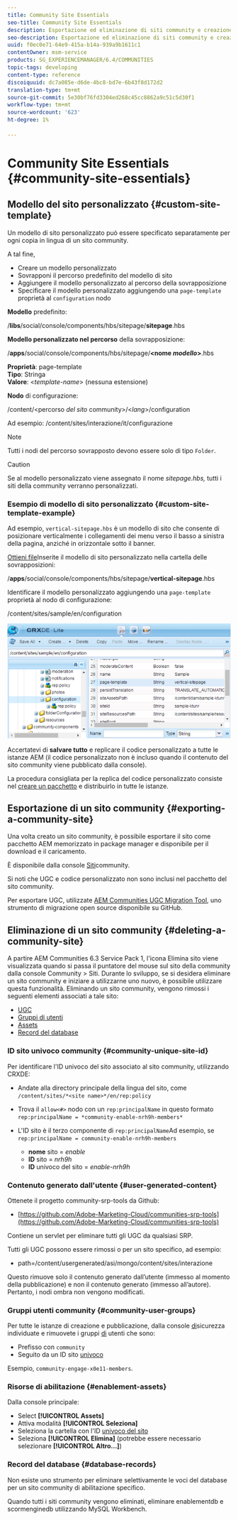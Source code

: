 ```yaml
---
title: Community Site Essentials
seo-title: Community Site Essentials
description: Esportazione ed eliminazione di siti community e creazione di modelli di sito personalizzati
seo-description: Esportazione ed eliminazione di siti community e creazione di modelli di sito personalizzati
uuid: f0ec0e71-64e9-415a-b14a-939a9b1611c1
contentOwner: msm-service
products: SG_EXPERIENCEMANAGER/6.4/COMMUNITIES
topic-tags: developing
content-type: reference
discoiquuid: dc7a085e-d6de-4bc8-bd7e-6b43f8d172d2
translation-type: tm+mt
source-git-commit: 5e30bf76fd3304ed268c45cc8862a9c51c5d30f1
workflow-type: tm+mt
source-wordcount: '623'
ht-degree: 1%

---
```



# Community Site Essentials {#community-site-essentials}

## Modello del sito personalizzato {#custom-site-template}

Un modello di sito personalizzato può essere specificato separatamente per ogni copia in lingua di un sito community.

A tal fine,

* Creare un modello personalizzato
* Sovrapponi il percorso predefinito del modello di sito
* Aggiungere il modello personalizzato al percorso della sovrapposizione
* Specificare il modello personalizzato aggiungendo una `page-template` proprietà al `configuration` nodo

**Modello** predefinito:

/**libs**/social/console/components/hbs/sitepage/**sitepage**.hbs

**Modello personalizzato nel percorso** della sovrapposizione:

/**apps**/social/console/components/hbs/sitepage/**&lt;nome *modello*>**.hbs

**Proprietà**: page-template\
**Tipo**: Stringa\
**Valore**: &lt;*template-name*> (nessuna estensione)

**Nodo** di configurazione:

/content/&lt;percorso *del sito* community>/&lt;*lang*>/configuration

Ad esempio: /content/sites/interazione/it/configurazione

>[!NOTE]
>
>Tutti i nodi del percorso sovrapposto devono essere solo di tipo `Folder`.

>[!CAUTION]
>
>Se al modello personalizzato viene assegnato il nome *sitepage.hbs,* tutti i siti della community verranno personalizzati.

### Esempio di modello di sito personalizzato {#custom-site-template-example}

Ad esempio, `vertical-sitepage.hbs` è un modello di sito che consente di posizionare verticalmente i collegamenti dei menu verso il basso a sinistra della pagina, anziché in orizzontale sotto il banner.

[Ottieni file](assets/vertical-sitepage.hbs)Inserite il modello di sito personalizzato nella cartella delle sovrapposizioni:

/**apps**/social/console/components/hbs/sitepage/**vertical-sitepage**.hbs

Identificare il modello personalizzato aggiungendo una `page-template` proprietà al nodo di configurazione:

/content/sites/sample/en/configuration

![chlimage_1-80](assets/chlimage_1-80.png)

Accertatevi di **salvare tutto** e replicare il codice personalizzato a tutte le istanze AEM (il codice personalizzato non è incluso quando il contenuto del sito community viene pubblicato dalla console).

La procedura consigliata per la replica del codice personalizzato consiste nel [creare un pacchetto](../../help/sites-administering/package-manager.md#creating-a-new-package) e distribuirlo in tutte le istanze.

## Esportazione di un sito community {#exporting-a-community-site}

Una volta creato un sito community, è possibile esportare il sito come pacchetto AEM memorizzato in package manager e disponibile per il download e il caricamento.

È disponibile dalla console [Siti](sites-console.md#exporting-the-site)community.

Si noti che UGC e codice personalizzato non sono inclusi nel pacchetto del sito community.

Per esportare UGC, utilizzate [AEM Communities UGC Migration Tool](https://github.com/Adobe-Marketing-Cloud/communities-ugc-migration), uno strumento di migrazione open source disponibile su GitHub.

## Eliminazione di un sito community {#deleting-a-community-site}

A partire  AEM Communities 6.3 Service Pack 1, l&#39;icona Elimina sito viene visualizzata quando si passa il puntatore del mouse sul sito della community dalla console Community > Siti. Durante lo sviluppo, se si desidera eliminare un sito community e iniziare a utilizzarne uno nuovo, è possibile utilizzare questa funzionalità. Eliminando un sito community, vengono rimossi i seguenti elementi associati a tale sito:

* [UGC](#user-generated-content)
* [Gruppi di utenti](#community-user-groups)
* [Assets](#enablement-assets)
* [Record del database](#database-records)

### ID sito univoco community {#community-unique-site-id}

Per identificare l&#39;ID univoco del sito associato al sito community, utilizzando CRXDE:

* Andate alla directory principale della lingua del sito, come `/content/sites/*<site name>*/en/rep:policy`

* Trova il `allow<#>` nodo con un `rep:principalName` in questo formato `rep:principalName = *community-enable-nrh9h-members*`

* L&#39;ID sito è il terzo componente di `rep:principalName`Ad esempio, se 
`rep:principalName = community-enable-nrh9h-members`

   * **nome** sito = *enable*
   * **ID** sito = *nrh9h*
   * **ID** univoco del sito = *enable-nrh9h*

### Contenuto generato dall&#39;utente {#user-generated-content}

Ottenete il progetto community-srp-tools da Github:

* [https://github.com/Adobe-Marketing-Cloud/communities-srp-tools](https://github.com/Adobe-Marketing-Cloud/communities-srp-tools)

Contiene un servlet per eliminare tutti gli UGC da qualsiasi SRP.

Tutti gli UGC possono essere rimossi o per un sito specifico, ad esempio:

* path=/content/usergenerated/asi/mongo/content/sites/interazione

Questo rimuove solo il contenuto generato dall’utente (immesso al momento della pubblicazione) e non il contenuto generato (immesso all’autore). Pertanto, i nodi [](srp.md#shadownodes) ombra non vengono modificati.

### Gruppi utenti community {#community-user-groups}

Per tutte le istanze di creazione e pubblicazione, dalla console [di](../../help/sites-administering/security.md)sicurezza individuate e rimuovete i gruppi [di](users.md) utenti che sono:

* Prefisso con `community`
* Seguito da un ID sito [univoco](#community-unique-site-id)

Esempio, `community-engage-x0e11-members`.

### Risorse di abilitazione {#enablement-assets}

Dalla console principale:

* Select **[!UICONTROL Assets]**
* Attiva modalità **[!UICONTROL Seleziona]**
* Seleziona la cartella con l&#39;ID [univoco del sito](#community-unique-site-id)
* Seleziona **[!UICONTROL Elimina]** (potrebbe essere necessario selezionare **[!UICONTROL Altro...]**)

### Record del database {#database-records}

Non esiste uno strumento per eliminare selettivamente le voci del database per un sito community di abilitazione specifico.

Quando tutti i siti community vengono eliminati, eliminare enablementdb e scormenginedb utilizzando MySQL Workbench.
